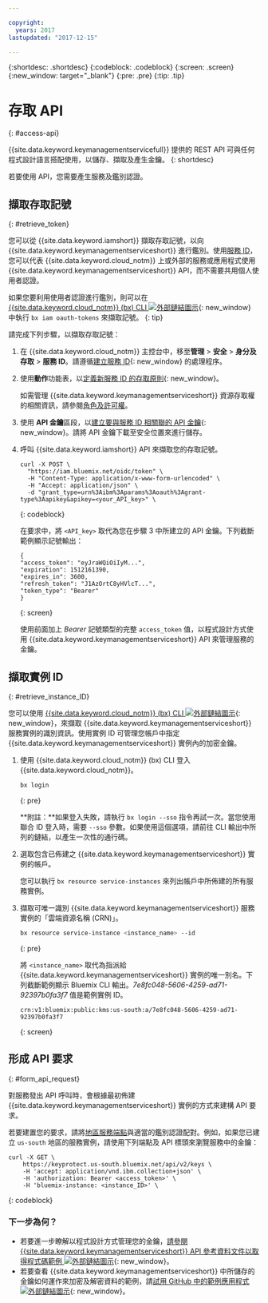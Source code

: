 ```yaml
---

copyright:
  years: 2017
lastupdated: "2017-12-15"

---
```


{:shortdesc: .shortdesc}
{:codeblock: .codeblock}
{:screen: .screen}
{:new_window: target="_blank"}
{:pre: .pre}
{:tip: .tip}

# 存取 API
{: #access-api}

{{site.data.keyword.keymanagementservicefull}} 提供的 REST API 可與任何程式設計語言搭配使用，以儲存、擷取及產生金鑰。
{: shortdesc}

若要使用 API，您需要產生服務及鑑別認證。 

## 擷取存取記號
{: #retrieve_token}

您可以從 {{site.data.keyword.iamshort}} 擷取存取記號，以向 {{site.data.keyword.keymanagementserviceshort}} 進行鑑別。使用[服務 ID](/docs/iam/serviceid.html)，您可以代表 {{site.data.keyword.cloud_notm}} 上或外部的服務或應用程式使用 {{site.data.keyword.keymanagementserviceshort}} API，而不需要共用個人使用者認證。  

如果您要利用使用者認證進行鑑別，則可以在 [{{site.data.keyword.cloud_notm}} (bx) CLI ![外部鏈結圖示](../../icons/launch-glyph.svg "外部鏈結圖示")](/docs/cloud-platform/cli/reference/bluemix_cli/get_started.html#getting-started){: new_window} 中執行 `bx iam oauth-tokens` 來擷取記號。
{: tip}

請完成下列步驟，以擷取存取記號：

1. 在 {{site.data.keyword.cloud_notm}} 主控台中，移至**管理** &gt; **安全** &gt; **身分及存取** &gt; **服務 ID**。請遵循[建立服務 ID](/docs/iam/serviceid.html#creating-a-service-id){: new_window} 的處理程序。
2. 使用**動作**功能表，以[定義新服務 ID 的存取原則](/docs/iam/serviceidaccess.html#assigning-new-access){: new_window}。 
    
    如需管理 {{site.data.keyword.keymanagementserviceshort}} 資源存取權的相關資訊，請參閱[角色及許可權](/docs/services/keymgmt/keyprotect_manage_access.md#roles)。
3. 使用 **API 金鑰**區段，以[建立要與服務 ID 相關聯的 API 金鑰](/docs/iam/serviceid_keys.html#creating-an-api-key-for-a-service-id){: new_window}。請將 API 金鑰下載至安全位置來進行儲存。
4. 呼叫 {{site.data.keyword.iamshort}} API 來擷取您的存取記號。

    ```cURL
    curl -X POST \
      "https://iam.bluemix.net/oidc/token" \
      -H "Content-Type: application/x-www-form-urlencoded" \
      -H "Accept: application/json" \
      -d "grant_type=urn%3Aibm%3Aparams%3Aoauth%3Agrant-type%3Aapikey&apikey=<your_API_key>" \ 
    ```
    {: codeblock}

    在要求中，將 `<API_key>` 取代為您在步驟 3 中所建立的 API 金鑰。下列截斷範例顯示記號輸出：

    ```
    {
    "access_token": "eyJraWQiOiIyM...",
    "expiration": 1512161390,
    "expires_in": 3600,
    "refresh_token": "J1AzOrtC8yHVlcT...",
    "token_type": "Bearer"
    }
    ```
    {: screen}

    使用前面加上 _Bearer_ 記號類型的完整 `access_token` 值，以程式設計方式使用 {{site.data.keyword.keymanagementserviceshort}} API 來管理服務的金鑰。 

## 擷取實例 ID
{: #retrieve_instance_ID}

您可以使用 [{{site.data.keyword.cloud_notm}} (bx) CLI ![外部鏈結圖示](../../icons/launch-glyph.svg "外部鏈結圖示")](/docs/cloud-platform/cli/reference/bluemix_cli/get_started.html#getting-started){: new_window}，來擷取 {{site.data.keyword.keymanagementserviceshort}} 服務實例的識別資訊。使用實例 ID 可管理您帳戶中指定 {{site.data.keyword.keymanagementserviceshort}} 實例內的加密金鑰。 

1. 使用 {{site.data.keyword.cloud_notm}} (bx) CLI 登入 {{site.data.keyword.cloud_notm}}。

    ```sh
    bx login 
    ```
    {: pre}

    **附註：**如果登入失敗，請執行 `bx login --sso` 指令再試一次。當您使用聯合 ID 登入時，需要 `--sso` 參數。如果使用這個選項，請前往 CLI 輸出中所列的鏈結，以產生一次性的通行碼。

2. 選取包含已佈建之 {{site.data.keyword.keymanagementserviceshort}} 實例的帳戶。

    您可以執行 `bx resource service-instances` 來列出帳戶中所佈建的所有服務實例。

3. 擷取可唯一識別 {{site.data.keyword.keymanagementserviceshort}} 服務實例的「雲端資源名稱 (CRN)」。 

    ```sh
    bx resource service-instance <instance_name> --id
    ```
    {: pre}

    將 `<instance_name>` 取代為指派給 {{site.data.keyword.keymanagementserviceshort}} 實例的唯一別名。下列截斷範例顯示 Bluemix CLI 輸出。_7e8fc048-5606-4259-ad71-92397b0fa3f7_ 值是範例實例 ID。

    ```
    crn:v1:bluemix:public:kms:us-south:a/7e8fc048-5606-4259-ad71-92397b0fa3f7
    ```
    {: screen}

## 形成 API 要求
{: #form_api_request}

對服務發出 API 呼叫時，會根據最初佈建 {{site.data.keyword.keymanagementserviceshort}} 實例的方式來建構 API 要求。 

若要建置您的要求，請將[地區服務端點](/docs/services/keymgmt/keyprotect_regions.html)與適當的鑑別認證配對。例如，如果您已建立 `us-south` 地區的服務實例，請使用下列端點及 API 標頭來瀏覽服務中的金鑰：

```cURL
curl -X GET \
    https://keyprotect.us-south.bluemix.net/api/v2/keys \
    -H 'accept: application/vnd.ibm.collection+json' \
    -H 'authorization: Bearer <access_token>' \
    -H 'bluemix-instance: <instance_ID>' \
```
{: codeblock}

### 下一步為何？

- 若要進一步瞭解以程式設計方式管理您的金鑰，[請參閱 {{site.data.keyword.keymanagementserviceshort}} API 參考資料文件以取得程式碼範例 ![外部鏈結圖示](../../icons/launch-glyph.svg "外部鏈結圖示")](https://console.ng.bluemix.net/apidocs/639){: new_window}。
- 若要查看 {{site.data.keyword.keymanagementserviceshort}} 中所儲存的金鑰如何運作來加密及解密資料的範例，請[試用 GitHub 中的範例應用程式 ![外部鏈結圖示](../../icons/launch-glyph.svg "外部鏈結圖示")](https://github.com/IBM-Bluemix/key-protect-helloworld-python){: new_window}。
